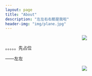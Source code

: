 ```yaml
---
layout: page
title: "About"
description: "左左右右都是我啦"
header-img: "img/plane.jpg"
---
```


<center>
    <p><img src="WechatPicture.jpg" align="center"></p>
</center>


。。。。。先占位

——左左



<center>
    <p><img src="img/hacker.png" align="center"></p>
</center>
